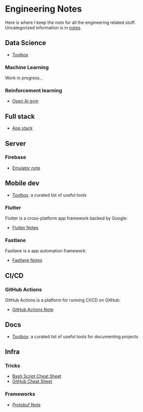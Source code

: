 # Engineering Notes

Here is where I keep the note for all the engineering related stuff. Uncategorized information is in [notes](./note.md).

## Data Science

- [Toolbox](./ds/toolbox)

### Machine Learning

Work in progress...

### Reinforcement learning

- [Open AI gym](./rl/gym)

## Full stack

- [App stack](./fs/app)

## Server

### Firebase

- [Emulator note](./server/firebase/emulator)

## Mobile dev

- [Toolbox](./mobile/toolbox): a curated list of useful tools

### Flutter

Flutter is a cross-platform app framework backed by Google:

- [Flutter Notes](./mobile/flutter)

### Fastlane

Fastlane is a app automation framework:

- [Fastlane Notes](./automation/fastlane)

## CI/CD

### GitHub Actions

GitHub Actions is a platform for running CI/CD on GitHub:

- [GitHub Actions Note](./ci/actions)

## Docs

- [Toolbox](./docs/toolbox): a curated list of useful tools for documenting projects

## Infra

### Tricks

- [Bash Script Cheat Sheet](./infra/bash)
- [GitHub Cheat Sheet](./infra/github)

### Frameworks

- [Protobuf Note](./infra/protobuf)

<Disqus/>
